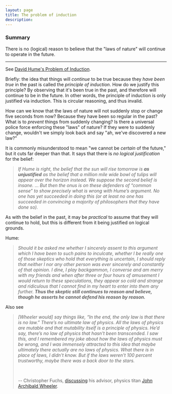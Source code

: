 ```yaml
---
layout: page
title: The problem of induction
description:
---
```


### Summary

There is no (logical) reason to believe that the "laws of nature" will
continue to operate in the future.

---

See [David Hume's Problem of Induction](stephenlaw.blogspot.com/2012/10/problem-of-induction-explained-simply.html).

Briefly: the idea that things will *continue* to be true because they *have
been true* in the past is called the *principle of induction*. How do we
justify this principle? By observing that it's been true in
the past, and therefore will continue to be in the future. In other words,
the principle of induction is only justified via induction. This is circular
reasoning, and thus invalid.

How can we know that the laws of nature will not suddenly stop or change
five seconds from now?
Because they have been so regular in the past? What is to 
*prevent* things from suddenly changing? Is there a universal police force 
enforcing these "laws" of nature? If they were to suddenly change, wouldn't we
simply look back and say "ah, we've discovered a new law?"

It is commonly misunderstood to mean "we cannot be *certain* of the future,"
but it cuts far deeper than that. It says that there is *no logical
justification* for the belief:

> *If Hume is right, the belief that the sun will rise tomorrow is **as unjustified** 
   as the belief that a million mile wide bowl of tulips will appear over the horizon 
   instead. We suppose the second belief is insane.*
> ... 
> *But then the onus is on these defenders of “common 
   sense” to show precisely what is wrong with Hume’s argument. No one has 
   yet succeeded in doing this (or at least no one has succeeded in 
   convincing a majority of philosophers that they have done so).*

As with the belief in the past, it may be *practical* to assume that they
will continue to hold, but this is different from it being justified on
logical grounds.

Hume:

> *Should it be asked me whether I sincerely assent to this argument which
I have been to such pains to inculcate, whether I be really one of those
skeptics who hold that everything is uncertain, I should reply that
neither I nor any other person was ever sincerely and constantly of
that opinion. I dine, I play backgammon, I converse and am merry with
my friends and when after three or four hours of amusement I would return
to these speculations, they appear so cold and strange and ridiculous
that I cannot find in my heart to enter into them any further. **Thus the
skeptic still continues to reason and believe, though he asserts he
cannot defend his reason by reason.***



Also see
   
> *[Wheeler would] say things like, “In the end, the only law is that
  there is no law.” There’s no ultimate law of physics. All the laws of
  physics are mutable and that mutability itself is a principle of physics. He’d
  say, there’s no law of physics that hasn't been transcended. I saw this, and
  I remembered my joke about how the laws of physics must be wrong, and I was
  immensely attracted to this idea that maybe ultimately there actually are no
  laws of physics. What there is in place of laws, I didn't know. But if the
  laws weren't 100 percent trustworthy, maybe there was a back door to the
  stars.*
>
> &nbsp;
>
> -- Christopher Fuchs, [discussing](https://www.wired.com/2015/06/private-view-quantum-reality/)
 his advisor, physics titan
> [John Archibald Wheeler](https://en.wikipedia.org/wiki/John_Archibald_Wheeler).
  
